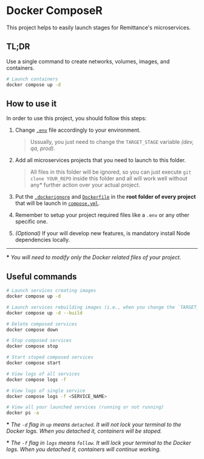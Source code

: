 # Docker ComposeR

This project helps to easily launch stages for Remittance's microservices.

## TL;DR

Use a single command to create networks, volumes, images, and containers.

```bash
# Launch containers
docker compose up -d
```

## How to use it

In order to use this project, you should follow this steps:

1. Change [`.env`](./env) file accordingly to your environment.

   > Ussually, you just need to change the `TARGET_STAGE` variable _(dev, qa,
   > prod)_.

1. Add all microservices projects that you need to launch to this folder.

   > All files in this folder will be ignored, so you can just execute
   > `git clone YOUR_REPO` inside this folder and all will work well
   > without any\* further action over your actual project.

1. Put the [`.dockerignore`](./.dockerignore) and [`Dockerfile`](./Dockerfile)
   in the **root folder of every project** that will be launch
   in [`compose.yml`](./compose.yml).

1. Remember to setup your project required files like a `.env` or any other
   specific one.

1. _(Optional)_ If your will develop new features, is mandatory install Node
   dependencies locally.

---

**\*** _You will need to modify only the Docker related files of your project._

## Useful commands

```bash
# Launch services creating images
docker compose up -d

# Launch services rebuilding images (i.e., when you change the `TARGET_STAGE`)
docker compose up -d --build

# Delete composed services
docker compose down

# Stop composed services
docker compose stop

# Start stoped composed services
docker compose start

# View logs of all services
docker compose logs -f

# View logs of single service
docker compose logs -f <SERVICE_NAME>

# View all your launched services (running or not running)
docker ps -a
```

**\*** _The `-d` flag in `up` means `detached`. It will not lock your terminal
to the Docker logs. When you detached it, containers will be stoped._

**\*** _The `-f` flag in `logs` means `follow`. It will lock your terminal to the
Docker logs. When you detached it, containers will continue working._
